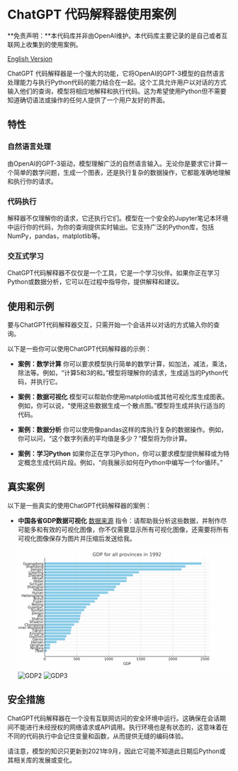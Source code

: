 # ChatGPT 代码解释器使用案例

**免责声明：**本代码库并非由OpenAI维护。本代码库主要记录的是自己或者互联网上收集到的使用案例。

[English Version](./readme.md)

ChatGPT 代码解释器是一个强大的功能，它将OpenAI的GPT-3模型的自然语言处理能力与执行Python代码的能力结合在一起。这个工具允许用户以对话的方式输入他们的查询，模型将相应地解释和执行代码。这为希望使用Python但不需要知道确切语法或操作的任何人提供了一个用户友好的界面。

## 特性

### 自然语言处理

由OpenAI的GPT-3驱动，模型理解广泛的自然语言输入。无论你是要求它计算一个简单的数学问题，生成一个图表，还是执行复杂的数据操作，它都能准确地理解和执行你的请求。

### 代码执行

解释器不仅理解你的请求，它还执行它们。模型在一个安全的Jupyter笔记本环境中运行你的代码，为你的查询提供实时输出。它支持广泛的Python库，包括NumPy，pandas，matplotlib等。

### 交互式学习

ChatGPT代码解释器不仅仅是一个工具，它是一个学习伙伴。如果你正在学习Python或数据分析，它可以在过程中指导你，提供解释和建议。

## 使用和示例

要与ChatGPT代码解释器交互，只需开始一个会话并以对话的方式输入你的查询。

以下是一些你可以使用ChatGPT代码解释器的示例：

- **案例：数学计算** 你可以要求模型执行简单的数学计算，如加法，减法，乘法，除法等。例如，“计算5和3的和。”模型将理解你的请求，生成适当的Python代码，并执行它。

- **案例：数据可视化** 模型可以帮助你使用matplotlib或其他可视化库生成图表。例如，你可以说，“使用这些数据生成一个散点图。”模型将生成并执行适当的代码。

- **案例：数据分析** 你可以使用像pandas这样的库执行复杂的数据操作。例如，你可以问，“这个数字列表的平均值是多少？”模型将为你计算。

- **案例：学习Python** 如果你正在学习Python，你可以要求模型提供解释或为特定概念生成代码片段。例如，“向我展示如何在Python中编写一个for循环。”
## 真实案例

以下是一些真实的使用ChatGPT代码解释器的案例：

- **中国各省GDP数据可视化** [数据来源](https://www.kaggle.com/datasets/concyclics/chinas-gdp-in-province)
指令：请帮助我分析这些数据，并制作尽可能多和有效的可视化图像，你不仅需要显示所有可视化图像，还需要将所有可视化图像保存为图片并压缩后发送给我。
![GDP1](images//gdp/gdp_animation.gif)
![GDP2](images/gdp2.jpg)
![GDP3](images/gdp3.jpg)
## 安全措施

ChatGPT代码解释器在一个没有互联网访问的安全环境中运行。这确保在会话期间不能进行未经授权的网络请求或API调用。执行环境也是有状态的，这意味着在不同的代码执行中会记住变量和函数，从而提供无缝的编码体验。

请注意，模型的知识只更新到2021年9月，因此它可能不知道此日期后Python或其相关库的发展或变化。
